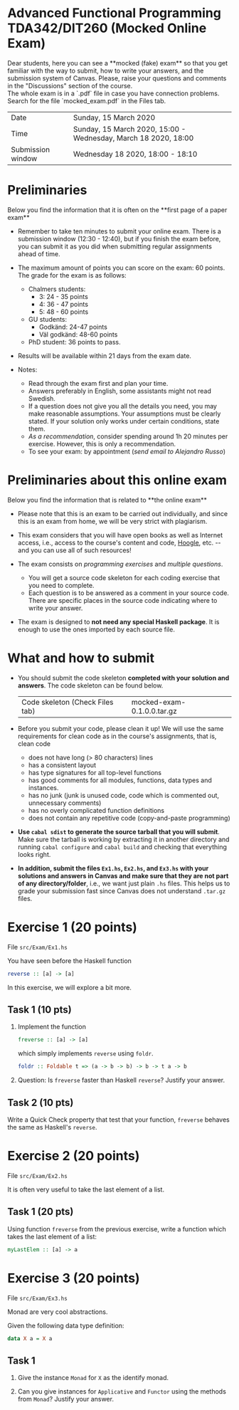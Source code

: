 Advanced Functional Programming TDA342/DIT260 (**Mocked** Online Exam)
=========


<div class="alert alert-danger">
Dear students, here you can see a **mocked (fake) exam** so that you get familiar
with the way to submit, how to write your answers, and the submission system of
Canvas. Please, raise your questions and comments in the "Discussions" section
of the course.
</div>

<div class="alert alert-info">
The whole exam is in a `.pdf` file in case you have connection problems. Search
for the file `mocked_exam.pdf` in the Files tab.
</div>

<table class="table table-bordered">
<tr>
    <td class="success">Date</td>
    <td class="alert-info">Sunday, 15 March 2020</td>
</tr>

<tr>
    <td class="success">Time</td>
    <td class="alert-info">Sunday, 15 March 2020, 15:00 - Wednesday, March 18 2020, 18:00 </td>
</tr>

<tr>
    <td class="success">Submission window</td>
    <td class="alert-info">Wednesday 18 2020, 18:00 - 18:10</td>
</tr>
</table>

Preliminaries
======

<div class="alert alert-info">
  Below you find the information that it is often on the **first page of a paper exam**
</div>


* Remember to take ten minutes to submit your online exam. There is a submission
  window (12:30 - 12:40), but if you finish the exam before, you can submit it
  as you did when submitting regular assignments ahead of time.

* The maximum amount of points you can score on the exam: 60 points. The grade for the
  exam is as follows:
  - Chalmers students:
    * 3: 24 - 35 points
    * 4: 36 - 47 points
    * 5: 48 - 60 points
  - GU students:
    * Godkänd: 24-47 points
    * Väl godkänd: 48-60 points
  - PhD student: 36 points to pass.

* Results will be available within 21 days from the exam date.

* Notes:

  - Read through the exam first and plan your time.
  - Answers preferably in English, some assistants might not read Swedish.
  - If a question does not give you all the details you need, you may make reasonable
    assumptions. Your assumptions must be clearly stated. If your solution only works
    under certain conditions, state them.
  - *As a recommendation*, consider spending around 1h 20 minutes per
    exercise. However, this is only a recommendation.
  - To see your exam: by appointment (*send email to Alejandro Russo*)

Preliminaries about this online exam
======

<div class="alert alert-info">
  Below you find the information that is related to **the online exam**
</div>

* Please note that this is an exam to be carried out individually, and since
  this is an exam from home, we will be very strict with plagiarism.

* This exam considers that you will have open books as well as Internet access,
  i.e., access to the course's content and code,
  [Hoogle](https://hoogle.haskell.org/), etc. -- and you can use all of such
  resources!

* The exam consists on *programming exercises* and *multiple questions*.
  - You will get a source code skeleton for each coding exercise that you need
  to complete.
  - Each question is to be answered as a comment in your source code. There are
  specific places in the source code indicating where to write your answer.

* The exam is designed to **not need any special Haskell package**. It is
  enough to use the ones imported by each source file.

What and how to submit
======

* You should submit the code skeleton **completed with your solution and
  answers**. The code skeleton can be found below.

  <table class="table table-bordered">
  <tr>
    <td class="success">Code skeleton (Check Files tab)</td>
    <td class="alert-info">mocked-exam-0.1.0.0.tar.gz</td>
  </tr>
  </table>

* Before you submit your code, please clean it up! We will use the same
  requirements for clean code as in the course's assignments, that is, clean code
  - does not have long (> 80 characters) lines
  - has a consistent layout
  - has type signatures for all top-level functions
  - has good comments for all modules, functions, data types and instances.
  - has no junk (junk is unused code, code which is commented out, unnecessary comments)
  - has no overly complicated function definitions
  - does not contain any repetitive code (copy-and-paste programming)

* **Use `cabal sdist` to generate the source tarball that you will submit**. Make
  sure the tarball is working by extracting it in another directory and running
  `cabal configure` and `cabal build` and checking that everything looks right.

* **In addition, submit the files `Ex1.hs`, `Ex2.hs`, and `Ex3.hs` with your
  solutions and answers in Canvas and make sure that they are not part of any
  directory/folder**, i.e., we want just plain `.hs` files. This helps us to grade
  your submission fast since Canvas does not understand `.tar.gz` files.


Exercise 1 (20 points)
===========

File `src/Exam/Ex1.hs`

You have seen before the Haskell function

```haskell
reverse :: [a] -> [a]
```

In this exercise, we will explore a bit more.

Task 1 (10 pts)
------

1. Implement the function

   ```haskell
   freverse :: [a] -> [a]
   ```

   which simply implements `reverse` using `foldr`.

   ```haskell
   foldr :: Foldable t => (a -> b -> b) -> b -> t a -> b
   ```

2. Question: Is `freverse` faster than Haskell `reverse`? Justify your answer.


Task 2 (10 pts)
------

Write a Quick Check property that test that your function, `freverse` behaves
the same as Haskell's `reverse`.


Exercise 2 (20 points)
===============

File `src/Exam/Ex2.hs`


It is often very useful to take the last element of a list.

Task 1 (20 pts)
------

Using function `freverse` from the previous exercise, write a function which
takes the last element of a list:

```haskell
myLastElem :: [a] -> a
```

Exercise 3 (20 points)
======

File `src/Exam/Ex3.hs`


Monad are very cool abstractions.

Given the following data type definition:
```haskell
data X a = X a
```

Task 1
------

1. Give the instance `Monad` for `X` as the identify monad.

2. Can you give instances for `Applicative` and `Functor` using the methods from
`Monad`? Justify your answer.
